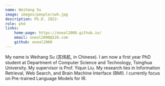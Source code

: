 ```yaml
---
name: Weihang Su 
image: images/people/swh.jpg 
description: Ph.D. 2022- 
role: phd 
links: 
    home-page: https://oneal2000.github.io/ 
    email: oneal2000@126.com 
    github: oneal2000 
--- 
```


My name is Weihang Su (苏炜航, in Chinese). I am now a first year PhD student at Department of Computer Science and Technology, Tsinghua University. My supervisor is Prof. Yiqun Liu. My research lies in Information Retrieval, Web Search, and Brain Machine Interface (BMI). I currently focus on Pre-trained Language Models for IR.